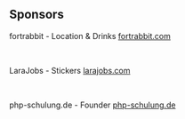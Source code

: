 ## Sponsors

fortrabbit - Location & Drinks
[fortrabbit.com](http://fortrabbit.com)

<br>

LaraJobs - Stickers
[larajobs.com](https://larajobs.com)

<br>

php-schulung.de - Founder
[php-schulung.de](http://php-schulung.de)
